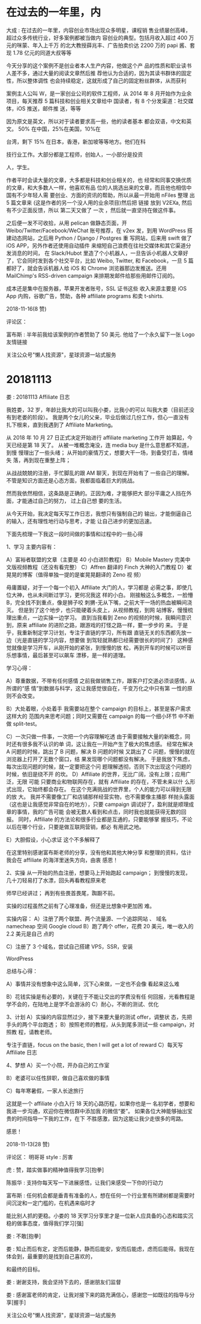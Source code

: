 # 在过去的一年里，内

大成 : 在过去的一年里，内容创业市场出现众多明星，课程销 售业绩屡创高峰，超过众多传统行业，好多案例都被当做内 容创业的典型。包括月收入超过 400 万元的咪蒙、年入上千万 的北大教授薛兆丰、广告拍卖价达 2200 万的 papi 酱、套现 1.78 亿元的同道大叔等等

今天分享的这个案例不是创业者本人生产内容，他做这个产 品的性质和职业读书人差不多，通过大量的阅读文章然后推 荐他认为合适的，因为其读书群体的固定性，所以整体调性 也会持续稳定，这就形成了自己的固定粉丝群体，从而获利

案例主人公叫 W，是一家创业公司的软件工程师，从 2014 年 8 月开始作为业余项目，每天推荐 5 篇科技和创业相关文章给中 国读者，有 8 个分发渠道：社交媒体，iOS 推送，邮件推 送，等等

因为原文是英文，所以对于读者要求高一些，他的读者基本 都会双语，中文和英文。 50% 在中国，25%在美国，10%在

台湾，剩下 15% 在日本，香港，新加坡等等地方。他们在科

技行业工作。大部分都是工程师，创始人，一小部分是投资

人，学生。

作者平时会读大量的文章，大多都是科技和创业相关的，也 经常和同事交换优质的文章，和大多数人一样，他喜欢有品 位的人挑选出来的文章，而且他也相信中国有不少年轻人需 要创业、方面的资讯的帮助，所以从最一开始用 nFiles 整理 出 5 篇文章来 (这是作者的另一个没人用的业余项目)然后把 链接 放到 V2EXa, 然后有不少正面反馈，所以 第二天又做了 一次 ，然后就一直坚持在做这件事。

之后便一发不可收拾，从用 pelican 做静态页面，开 Weibo/Twitter/Facebook/WeChat 账号推荐，在 v2ex 发，到用 WordPress 搭建动态网站，之后用 Python / Django / Postgres 重 写网站，后来用 swift 做了 iOS APP，另外作者还使用自动插件 来缩短自己浪费在往社交媒体和其它渠道分发消息的时间， 在 Slack/Hubot 里造了个小机器人，一旦告诉小机器人文章好 了，它会同时发到各个社交平台，比如 Weibo, Twitter, 和 Facebook，一旦 5 篇都好了，就会告诉机器人给 iOS 和 Chrome 浏览器那边发推送。还用 MailChimp's RSS-driven campaign 来排期发邮件给那些用邮件订阅的。

成本还是集中在服务器，苹果开发者账号，SSL 证书这些 收入来源主要是 iOS App 内购，谷歌广告，赞助，各种 affiliate programs 和卖 t-shirts.

2018-11-16(8 赞)

评论区：

富布斯 : 半年前我给该案例的作者赞助了 50 美元. 他给了一个永久留下一张 Logo 友情链接

关注公众号"懒人找资源"，星球资源一站式服务

# 20181113

娄 : 20181113 Affiliate 日志

我姓娄，32 岁，年龄比我大的可以叫我小娄，比我小的可以 叫我大娄（目前还没有到老娄的阶段）。 我是两个女儿的父亲，毕业后做过几份工作，但心一直没有 扎下根来，直到我遇到了 Affiliate Marketing。

从 2018 年 10 月 27 日正式决定开始进行 affiliate marketing 工作开 始算起，今天已经是第 18 天了。 从被一堆概念淹没，连 media buy 是什么意思都不知道，到慢 慢理出了一些头绪； 从开始的豪情万丈，想要大干一场，到备受打击，情绪失 落，再到现在重整上阵；

从战战兢兢的注册，手忙脚乱的跟 AM 聊天，到现在开始有了 一些自己的理解。 不管是知识方面还是心态方面，我都面临着巨大的挑战。

然而我依然相信，这条路是正确的。正因为难，才能够把大 部分平庸之人挡在外面，才能通过自己的努力， 过上自己想 要的生活。

从今天开始，我决定每天写工作日志，我想只有强制自己的 输出，才能倒逼自己的输入，还有理性地行动与思考，才能 让自己进步的更加迅速。

下面先梳理一下我这一段时间做的事情和过程中的一些心得

1、学习 主要内容有：

A）富裕者联盟的文章（主要是 40 小白进阶教程） B）Mobile Mastery 完美中文版视频教程（还没有看完整） C）Affren 翻译的 Finch 大神的入门教程 D）崔晃晃的博客（值得单独一提的是崔晃晃翻译的 Zeno 视 频）

毋庸置疑，对于一个每一个初入 Affiliate 大门的人，学习都是 必需之事，即使几位大神，也从未间断过学习，更何况我这 样的小白。 刚接触这么多概念，一脸懵 B，完全找不到重点，像是狮子咬 刺猬-无从下嘴，之前大干一场的热血被瞬间浇灭。 但是到了这个地步，也只能硬着头皮上，从视频教程，到网 站博客，慢慢梳理出重点，一边实操一边学习。 直到当我看到 Zeno 的视频的时候，我瞬间意识到，原来 affiliate 的进阶之路，跟游戏的打怪之路一样，要一步步的 来。 于是乎，我重新制定学习计划，专注于直链的学习，所有跟 直链无关的东西都先放一边（光是直链的学习内容，想要做 到驾轻就熟都已经需要很长的时间了） 这种感觉就像是学习开车，从刚开始的紧张，到慢慢的放 松，再到开车的时候可以听音乐想事情，最后甚至可以飙车 漂移，是一样的道理。

学习心得：

A）尊重数据，不带有任何感情 之前我做销售工作，跟客户打交道必须谈感情，从所谓的“感 情”到数据与科学，这让我感觉很自在，千变万化之中只有第 一性的原则不会改变。

B）大处着眼，小处着手 我需要站在整个 campaign 的目标上，甚至是客户需求这样大的 范围内来思考问题；同时又需要在 campaign 的每一个细小环节 中不断做 split-test。

C）一次只做一件事，一次把一个内容理解吃透 由于需要接触大量的新概念，同时还有很多我不认识的单 词，这让我在一开始产生了极大的焦虑感。 经常在解决 A 问题的时候，跳出了 B 问题，解决 B 问题的时候 又跳出了 C 问题，慢慢的就在浏览器上打开了无数个窗口，结 果发现哪个问题都没有解决。 于是我放下焦虑，每次出现问题的时候，就一定要把这个问 题理解透彻，否则下次出现这个问题的时候，依旧是绕不开 的坎。 D）Affiliate 的世界，无比广阔，没有上限；应用广泛，无限 可能 只要商业和物联网存在，就有 Affiliate 的存在，不管未来以什 么形式出现，它始终都会存在。 在这个充满挑战的世界里，个人的能力可以得到无限的放 大。 我并不需要像工厂和店铺那样经营实物，也不需要像主播那 样抛头露面（这也是让我感觉非常自在的地方），只要 campaign 调试好了，盈利就是顺理成章的事情，我的广告可能 会被无数人看到和点击，同时我也就能获得无数的回报。 同时，Affiliate 的方法论和很多行业都是互通的，只要能够掌 握技巧，不论以后在哪个行业，只要是做互联网营销，都必 有用武之地。

E）大胆假设，小心求证 这个不多解释了

在这里特别感谢富布斯老师的分享，没有他和其他大神分享 和整理的资料，估计我会在 affiliate 的海洋里迷失方向，由衷 感恩！

2、实操 从一开始的热血注册，想要马上开始跑起 campaign； 到慢慢的发现，几十刀轻易打了水漂，回头再看教程原来老

师早已经讲过； 再到有些畏首畏尾，踟蹰不前。

实操的过程虽然之前有了心理准备，但还是比想象中更加困 难。

实操内容： A）注册了两个联盟、两个流量源、一个追踪网站 、 域名 namecheap 空间 Google cloud B）跑了两个 offer，花费 20 美元，唯一收入的 2.2 美元是自己 点的

C）注册了 3 个域名，尝试自己搭建 VPS，SSR，安装

WordPress

总结与心得：

A）事情并没有想象中这么简单，沉下心来做，一定也不会像 看起来这么难

B）花钱实操是有必要的，关键在于不能让交出的学费没有任 何回报，光看教程是学不会的，在陆地上是学不会游泳的 C）耐心，不断的测试、优化

3、计划 A）实操的内容显然过少，接下来要大量的测试 offer，调整状 态，先把手头的两个平台跑透； B）按照老师的教程，从头到尾多测试一些 campaign，对照教 程，请教老师。

专注于直链，focus on the basic, then I will get a lot of reward C）每天写 Affiliate 日志

4、梦想 A）买一个小院，开办自己的工作室

B）老婆可以任性辞职，做自己喜欢做的事情

C）每年寒暑假，一家人长途旅行

这就是一个 affiliate 小白入行 18 天的心路历程，如果你也是一 名初学者，想要和我进一步沟通，欢迎你在微信群中添加我 的微信“娄”。 如果各位大神能够抽出宝贵的时间指导一下我的工作，在下 不胜感激，因为这能让我少走很多的弯路。

感恩！

2018-11-13(28 赞)

评论区： 明哥哥 style : 厉害

虎 : 赞，踏实做事的精神值得我学习[抱拳]

陈振华 : 支持你每天写一下进展感悟，让我们来感受一下你的行动力

富布斯 : 任何机会都是垂青有准备的人，想在任何一个行业里有所建树都是需要时间沉淀和一定门槛的，在机遇来临时才

能比别人抓的更稳。小娄的 18 天学习分享里才是一位新人应具备的心态和踏实沉稳的做事态度，值得我们学习[强]

娄 : 不敢[抱拳]

娄 : 知止而后有定，定而后能静，静而后能安，安而后能虑，虑而后能得。我现在体会到，最重要的是找到自己喜欢的，

和最终的目标。

娄 : 谢谢支持，我会坚持下去的，感谢朋友们监督

娄 : 感谢富老师的肯定，让我对接下来的路充满信心，感谢您一如既往的指导与分享[握手]

关注公众号"懒人找资源"，星球资源一站式服务